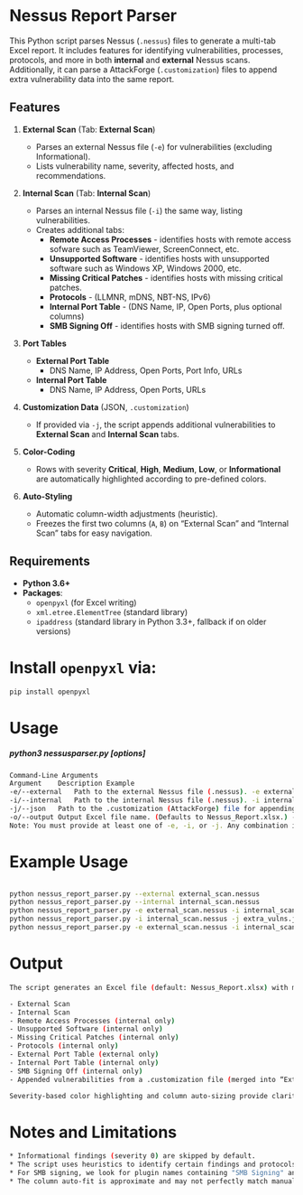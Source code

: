 # Nessus Report Parser

This Python script parses Nessus (`.nessus`) files to generate a multi-tab Excel report. It includes features for identifying vulnerabilities, processes, protocols, and more in both **internal** and **external** Nessus scans. Additionally, it can parse a AttackForge  (`.customization`) files to append extra vulnerability data into the same report.

## Features

1. **External Scan** (Tab: **External Scan**)  
   - Parses an external Nessus file (`-e`) for vulnerabilities (excluding Informational).  
   - Lists vulnerability name, severity, affected hosts, and recommendations.

2. **Internal Scan** (Tab: **Internal Scan**)  
   - Parses an internal Nessus file (`-i`) the same way, listing vulnerabilities.  
   - Creates additional tabs:
     - **Remote Access Processes** - identifies hosts with remote access sofware such as TeamViewer, ScreenConnect, etc.
     - **Unsupported Software** - identifies hosts with unsupported software such as Windows XP, Windows 2000, etc. 
     - **Missing Critical Patches** - identifies hosts with missing critical patches. 
     - **Protocols** - (LLMNR, mDNS, NBT-NS, IPv6)  
     - **Internal Port Table** - (DNS Name, IP, Open Ports, plus optional columns)  
     - **SMB Signing Off** - identifies hosts with SMB signing turned off.

3. **Port Tables**  
   - **External Port Table**  
     - DNS Name, IP Address, Open Ports, Port Info, URLs  
   - **Internal Port Table**  
     - DNS Name, IP Address, Open Ports, URLs

4. **Customization Data** (JSON, `.customization`)  
   - If provided via `-j`, the script appends additional vulnerabilities to **External Scan** and **Internal Scan** tabs.

5. **Color-Coding**  
   - Rows with severity **Critical**, **High**, **Medium**, **Low**, or **Informational** are automatically highlighted according to pre-defined colors.

6. **Auto-Styling**  
   - Automatic column-width adjustments (heuristic).  
   - Freezes the first two columns (`A`, `B`) on “External Scan” and “Internal Scan” tabs for easy navigation.

## Requirements

- **Python 3.6+**
- **Packages**:
  - `openpyxl` (for Excel writing)
  - `xml.etree.ElementTree` (standard library)
  - `ipaddress` (standard library in Python 3.3+, fallback if on older versions)

# Install `openpyxl` via:
```bash
pip install openpyxl
```
# Usage
##### python3 nessusparser.py [options]
```bash
Command-Line Arguments
Argument	Description	Example
-e/--external	Path to the external Nessus file (.nessus).	-e external_scan.nessus
-i/--internal	Path to the internal Nessus file (.nessus).	-i internal_scan.nessus
-j/--json	Path to the .customization (AttackForge) file for appending vulnerabilities. -j extra_vulns.customization
-o/--output	Output Excel file name. (Defaults to Nessus_Report.xlsx.) -o My_Report.xlsx
Note: You must provide at least one of -e, -i, or -j. Any combination is valid.
```

# Example Usage
```bash

python nessus_report_parser.py --external external_scan.nessus
python nessus_report_parser.py --internal internal_scan.nessus
python nessus_report_parser.py -e external_scan.nessus -i internal_scan.nessus
python nessus_report_parser.py -i internal_scan.nessus -j extra_vulns.json
python nessus_report_parser.py -e external_scan.nessus -i internal_scan.nessus -j extra_vulns.customization -o final_report.xlsx
```

# Output

```bash
The script generates an Excel file (default: Nessus_Report.xlsx) with multiple tabs:

- External Scan
- Internal Scan
- Remote Access Processes (internal only)
- Unsupported Software (internal only)
- Missing Critical Patches (internal only)
- Protocols (internal only)
- External Port Table (external only)
- Internal Port Table (internal only)
- SMB Signing Off (internal only)
- Appended vulnerabilities from a .customization file (merged into “External Scan” / “Internal Scan”).

Severity-based color highlighting and column auto-sizing provide clarity for analyzing results.
```

# Notes and Limitations
```bash
* Informational findings (severity 0) are skipped by default.
* The script uses heuristics to identify certain findings and protocols; adjust if needed.
* For SMB signing, we look for plugin names containing "SMB Signing" and "Not Required" (case-insensitive).
* The column auto-fit is approximate and may not perfectly match manual “AutoFit” in Excel.
```


